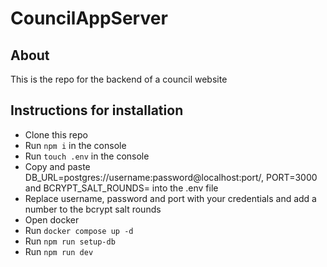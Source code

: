 # CouncilAppServer

## About
This is the repo for the backend of a council website


## Instructions for installation
- Clone this repo
- Run `npm i` in the console
- Run `touch .env` in the console
- Copy and paste DB_URL=postgres://username:password@localhost:port/, PORT=3000 and BCRYPT_SALT_ROUNDS= into the .env file
- Replace username, password and port with your credentials and add a number to the bcrypt salt rounds
- Open docker
- Run `docker compose up -d`
- Run `npm run setup-db`
- Run `npm run dev`
